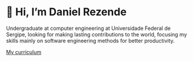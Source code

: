 # 👋 Hi, I’m Daniel Rezende
Undergraduate at computer engineering at Universidade Federal de Sergipe, looking for making lasting contributions to the world, focusing my skills mainly on software engineering methods for better productivity.

[My curriculum](https://github.com/danielrezende3/curriculum/blob/main/curriculum-en.pdf)
